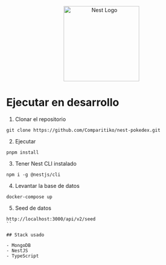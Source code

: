 <p align="center">
  <a href="http://nestjs.com/" target="blank"><img src="https://nestjs.com/img/logo-small.svg" width="200" alt="Nest Logo" /></a>
</p>

# Ejecutar en desarrollo

1. Clonar el repositorio

```
git clone https://github.com/Comparitiko/nest-pokedex.git
```

2. Ejecutar

```
pnpm install
```

3. Tener Nest CLI instalado

```
npm i -g @nestjs/cli
```

4. Levantar la base de datos

```
docker-compose up
```

5. Seed de datos

```
http://localhost:3000/api/v2/seed
``

## Stack usado

- MongoDB
- NestJS
- TypeScript
```
